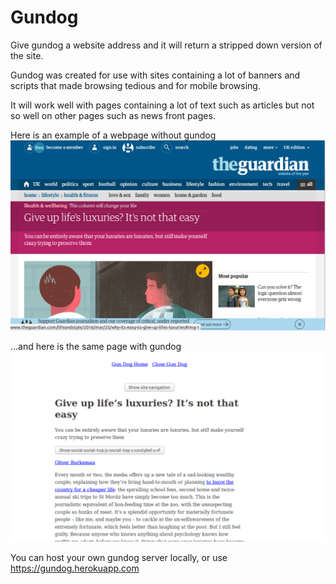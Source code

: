 # Gundog

Give gundog a website address and it will return a stripped down version of the site.

Gundog was created for use with sites containing a lot of banners and scripts that made browsing tedious and for mobile browsing.

It will work well with pages containing a lot of text such as articles but not so well on other pages such as news front pages.

Here is an example of a webpage without gundog
![alt text](https://github.com/JonathanDHarris/gundog/blob/master/documentation_images/without_example.png "Example website without gundog")

...and here is the same page with gundog
![alt text](https://github.com/JonathanDHarris/gundog/blob/master/documentation_images/with_example.png "The same website with gundog")

You can host your own gundog server locally, or use https://gundog.herokuapp.com